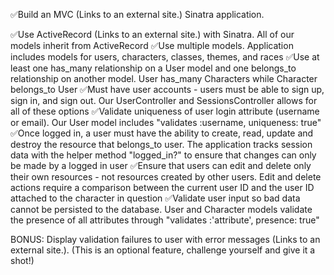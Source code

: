 ✅Build an MVC (Links to an external site.) Sinatra application.
    
 ✅Use ActiveRecord (Links to an external site.) with Sinatra.
    All of our models inherit from ActiveRecord
 ✅Use multiple models.
    Application includes models for users, characters, classes, themes, and races
 ✅Use at least one has_many relationship on a User model and one belongs_to relationship on another model.
    User has_many Characters while Character belongs_to User
 ✅Must have user accounts - users must be able to sign up, sign in, and sign out.
    Our UserController and SessionsController allows for all of these options 
 ✅Validate uniqueness of user login attribute (username or email).
    Our User model includes "validates :username, uniqueness: true"
 ✅Once logged in, a user must have the ability to create, read, update and destroy the resource that belongs_to user.
    The application tracks session data with the helper method "logged_in?" to ensure that changes can only be made by a logged in user
 ✅Ensure that users can edit and delete only their own resources - not resources created by other users.
    Edit and delete actions require a comparison between the current user ID and the user ID attached to the character in question
 ✅Validate user input so bad data cannot be persisted to the database.
    User and Character models validate the presence of all attributes through "validates :'attribute', presence: true"

BONUS: Display validation failures to user with error messages (Links to an external site.). (This is an optional feature, challenge yourself and give it a shot!)